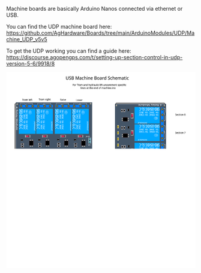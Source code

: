 Machine boards are basically Arduino Nanos connected via ethernet or USB.

You can find the UDP machine board here: https://github.com/AgHardware/Boards/tree/main/ArduinoModules/UDP/Machine_UDP_v5v5

To get the UDP working you can find a guide here: https://discourse.agopengps.com/t/setting-up-section-control-in-udp-version-5-6/9918/8

![image](img/machine-board-schematic.png)




